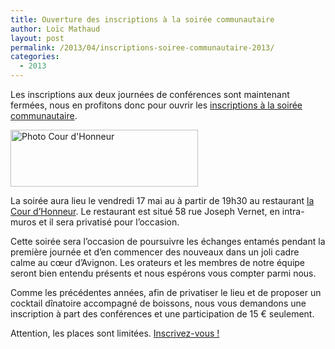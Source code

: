```yaml
---
title: Ouverture des inscriptions à la soirée communautaire
author: Loïc Mathaud
layout: post
permalink: /2013/04/inscriptions-soiree-communautaire-2013/
categories:
  - 2013
---
```

Les inscriptions aux deux journées de conférences sont maintenant fermées, nous en profitons donc pour ouvrir les [inscriptions à la soirée communautaire][1].

[<img class="alignnone size-medium wp-image-1081" alt="Photo Cour d'Honneur" src="http://sudweb.fr/blog/wp-content/uploads/2013/04/courdhonneur-300x91.jpg" width="300" height="91" />][2]

La soirée aura lieu le vendredi 17 mai au à partir de 19h30 au restaurant [la Cour d&rsquo;Honneur][3]. Le restaurant est situé 58 rue Joseph Vernet, en intra-muros et il sera privatisé pour l&rsquo;occasion.

Cette soirée sera l&rsquo;occasion de poursuivre les échanges entamés pendant la première journée et d&rsquo;en commencer des nouveaux dans un joli cadre calme au cœur d&rsquo;Avignon. Les orateurs et les membres de notre équipe seront bien entendu présents et nous espérons vous compter parmi nous.

Comme les précédentes années, afin de privatiser le lieu et de proposer un cocktail dînatoire accompagné de boissons, nous vous demandons une inscription à part des conférences et une participation de 15 € seulement.

Attention, les places sont limitées. [Inscrivez-vous !][1]

 [1]: http://sudweb.fr/2013/inscription.html "Inscription à la soirée communautaire Sud Web 2013"
 [2]: http://sudweb.fr/blog/wp-content/uploads/2013/04/courdhonneur.jpg
 [3]: http://www.cour-honneur.com "Restaurant la Cour d'Honneur"